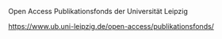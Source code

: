Open Access Publikationsfonds der Universität Leipzig

https://www.ub.uni-leipzig.de/open-access/publikationsfonds/
